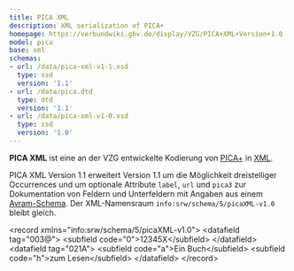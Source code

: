 ```yaml
---
title: PICA XML
description: XML serialization of PICA+
homepage: https://verbundwiki.gbv.de/display/VZG/PICA+XML+Version+1.0
model: pica
base: xml
schemas:
- url: /data/pica-xml-v1-1.xsd
  type: xsd
  version: '1.1'
- url: /data/pica.dtd
  type: dtd
  version: '1.1'
- url: /data/pica-xml-v1-0.xsd
  type: xsd
  version: '1.0'
---
```


**PICA XML** ist eine an der VZG entwickelte Kodierung von [PICA+](../pica) in [XML](../xml). 

PICA XML Version 1.1 erweitert Version 1.1 um die Möglichkeit dreistelliger
Occurrences und um optionale Attribute `label`, `url` und `pica3` zur
Dokumentation von Feldern und Unterfeldern mit Angaben aus einem
[Avram-Schema](../schema/avram). Der XML-Namensraum
`info:srw/schema/5/picaXML-v1.0` bleibt gleich.

<example highlight="xml">
    &lt;record xmlns="info:srw/schema/5/picaXML-v1.0">
      &lt;datafield tag="003@">
        &lt;subfield code="0">12345X&lt;/subfield>
      &lt;/datafield>
      &lt;datafield tag="021A">
        &lt;subfield code="a">Ein Buch&lt;/subfield>
        &lt;subfield code="h">zum Lesen&lt;/subfield>
      &lt;/datafield>
    &lt;/record>
</example>
